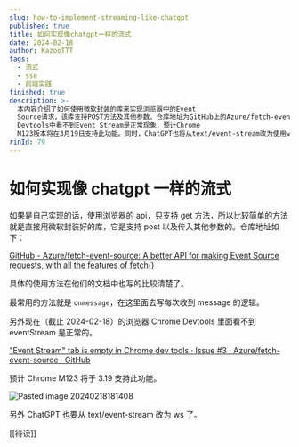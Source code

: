 ```yaml
---
slug: how-to-implement-streaming-like-chatgpt
published: true
title: 如何实现像chatgpt一样的流式
date: 2024-02-18
author: KazooTTT
tags:
  - 流式
  - sse
  - 前端实践
finished: true
description: >-
  本内容介绍了如何使用微软封装的库来实现浏览器中的Event
  Source请求，该库支持POST方法及其他参数，仓库地址为GitHub上的Azure/fetch-event-source。文档中详细说明了使用方法，其中最常用的是`onmessage`方法，用于处理每次收到的消息。此外，目前Chrome
  Devtools中看不到Event Stream是正常现象，预计Chrome
  M123版本将在3月19日支持此功能。同时，ChatGPT也将从text/event-stream改为使用ws协议。
rinId: 79
---
```


# 如何实现像 chatgpt 一样的流式

如果是自己实现的话，使用浏览器的 api，只支持 get 方法，所以比较简单的方法就是直接用微软封装好的库，它是支持 post 以及传入其他参数的。仓库地址如下：

[GitHub - Azure/fetch-event-source: A better API for making Event Source requests, with all the features of fetch()](https://github.com/Azure/fetch-event-source)

具体的使用方法在他们的文档中也写的比较清楚了。

最常用的方法就是 `onmessage`，在这里面去写每次收到 message 的逻辑。

另外现在（截止 2024-02-18）的浏览器 Chrome Devtools 里面看不到 eventStream 是正常的。

["Event Stream" tab is empty in Chrome dev tools · Issue #3 · Azure/fetch-event-source · GitHub](https://github.com/Azure/fetch-event-source/issues/3)

预计 Chrome M123 将于 3.19 支持此功能。

![Pasted image 20240218181408](https://pictures.kazoottt.top/2024/07/20240720-Pasted%20image%2020240218181408.png)

另外 ChatGPT 也要从 text/event-stream 改为 ws 了。

[[待读]]
